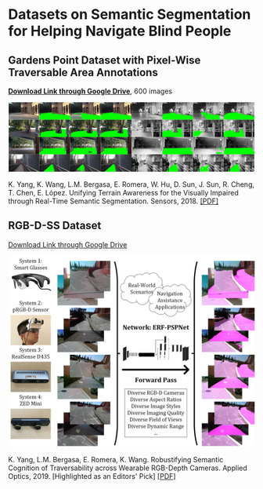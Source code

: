 # Datasets on Semantic Segmentation for Helping Navigate Blind People

## Gardens Point Dataset with Pixel-Wise Traversable Area Annotations
[**Download Link through Google Drive**](https://drive.google.com/file/d/1YDphc00nIeC9-x-JbiQ-gQ2cFv2LFiD0/view?usp=sharing), 600 images

![Example segmentation](gardens_traversability.jpg?raw=true "Example segmentation")

K. Yang, K. Wang, L.M. Bergasa, E. Romera, W. Hu, D. Sun, J. Sun, R. Cheng, T. Chen, E. López. Unifying Terrain Awareness for the Visually Impaired through Real-Time Semantic Segmentation. Sensors, 2018. [[PDF]](https://www.mdpi.com/1424-8220/18/5/1506/pdf)

## RGB-D-SS Dataset
[Download Link through Google Drive](https://drive.google.com/file/d/1QcSBWDkQ1qeljWsVHbtvV3xMhBhEL5a6/view?usp=sharing)

![Example segmentation](rgbdss.jpg?raw=true "Example segmentation")

K. Yang, L.M. Bergasa, E. Romera, K. Wang. Robustifying Semantic Cognition of Traversability across Wearable RGB-Depth Cameras. Applied Optics, 2019. [Highlighted as an Editors' Pick] [[PDF]](http://www.robesafe.uah.es/personal/bergasa/papers/ao2019_kailun1.pdf)
